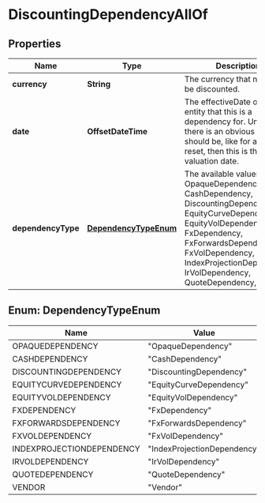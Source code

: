 

# DiscountingDependencyAllOf


## Properties

Name | Type | Description | Notes
------------ | ------------- | ------------- | -------------
**currency** | **String** | The currency that needs to be discounted. | 
**date** | **OffsetDateTime** | The effectiveDate of the entity that this is a dependency for.  Unless there is an obvious date this should be, like for a historic reset, then this is the valuation date. | 
**dependencyType** | [**DependencyTypeEnum**](#DependencyTypeEnum) | The available values are: OpaqueDependency, CashDependency, DiscountingDependency, EquityCurveDependency, EquityVolDependency, FxDependency, FxForwardsDependency, FxVolDependency, IndexProjectionDependency, IrVolDependency, QuoteDependency, Vendor | 



## Enum: DependencyTypeEnum

Name | Value
---- | -----
OPAQUEDEPENDENCY | &quot;OpaqueDependency&quot;
CASHDEPENDENCY | &quot;CashDependency&quot;
DISCOUNTINGDEPENDENCY | &quot;DiscountingDependency&quot;
EQUITYCURVEDEPENDENCY | &quot;EquityCurveDependency&quot;
EQUITYVOLDEPENDENCY | &quot;EquityVolDependency&quot;
FXDEPENDENCY | &quot;FxDependency&quot;
FXFORWARDSDEPENDENCY | &quot;FxForwardsDependency&quot;
FXVOLDEPENDENCY | &quot;FxVolDependency&quot;
INDEXPROJECTIONDEPENDENCY | &quot;IndexProjectionDependency&quot;
IRVOLDEPENDENCY | &quot;IrVolDependency&quot;
QUOTEDEPENDENCY | &quot;QuoteDependency&quot;
VENDOR | &quot;Vendor&quot;



